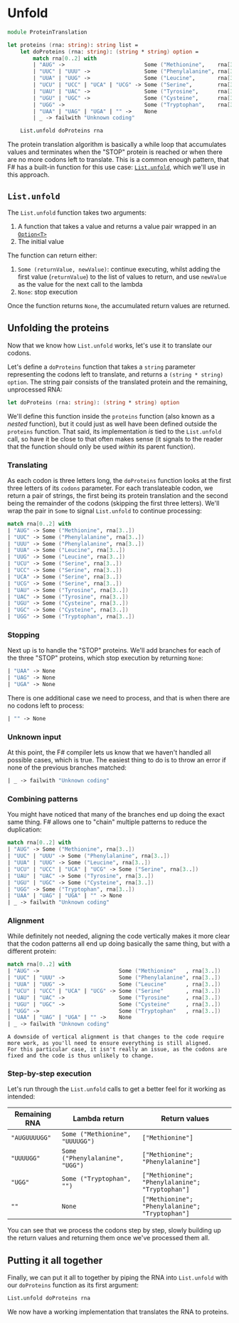 # Unfold

```fsharp
module ProteinTranslation

let proteins (rna: string): string list =
    let doProteins (rna: string): (string * string) option =
        match rna[0..2] with
        | "AUG" ->                         Some ("Methionine",    rna[3..])
        | "UUC" | "UUU" ->                 Some ("Phenylalanine", rna[3..])
        | "UUA" | "UUG" ->                 Some ("Leucine",       rna[3..])
        | "UCU" | "UCC" | "UCA" | "UCG" -> Some ("Serine",        rna[3..])
        | "UAU" | "UAC" ->                 Some ("Tyrosine",      rna[3..])
        | "UGU" | "UGC" ->                 Some ("Cysteine",      rna[3..])
        | "UGG" ->                         Some ("Tryptophan",    rna[3..])
        | "UAA" | "UAG" | "UGA" | "" ->    None
        | _ -> failwith "Unknown coding"

    List.unfold doProteins rna
```

The protein translation algorithm is basically a while loop that accumulates values and terminates when the "STOP" protein is reached or when there are no more codons left to translate.
This is a common enough pattern, that F# has a built-in function for this use case: [`List.unfold`][list.unfold], which we'll use in this approach.

## `List.unfold`

The `List.unfold` function takes two arguments:

1. A function that takes a value and returns a value pair wrapped in an [`Option<T>`][options]
2. The initial value

The function can return either:

1. `Some (returnValue, newValue)`: continue executing, whilst adding the first value (`returnValue`) to the list of values to return, and use `newValue` as the value for the next call to the lambda
2. `None`: stop execution

Once the function returns `None`, the accumulated return values are returned.

## Unfolding the proteins

Now that we know how `List.unfold` works, let's use it to translate our codons.

Let's define a `doProteins` function that takes a `string` parameter representing the codons left to translate, and returns a `(string * string) option`.
The string pair consists of the translated protein and the remaining, unprocessed RNA:

```fsharp
let doProteins (rna: string): (string * string) option
```

We'll define this function inside the `proteins` function (also known as a _nested_ function), but it could just as well have been defined outside the `proteins` function.
That said, its implementation _is_ tied to the `List.unfold` call, so have it be close to that often makes sense (it signals to the reader that the function should only be used _within_ its parent function).

### Translating

As each codon is three letters long, the `doProteins` function looks at the first three letters of its `codons` parameter.
For each translateable codon, we return a pair of strings, the first being its protein translation and the second being the remainder of the codons (skipping the first three letters).
We'll wrap the pair in `Some` to signal `List.unfold` to continue processing:

```fsharp
match rna[0..2] with
| "AUG" -> Some ("Methionine", rna[3..])
| "UUC" -> Some ("Phenylalanine", rna[3..])
| "UUU" -> Some ("Phenylalanine", rna[3..])
| "UUA" -> Some ("Leucine", rna[3..])
| "UUG" -> Some ("Leucine", rna[3..])
| "UCU" -> Some ("Serine", rna[3..])
| "UCC" -> Some ("Serine", rna[3..])
| "UCA" -> Some ("Serine", rna[3..])
| "UCG" -> Some ("Serine", rna[3..])
| "UAU" -> Some ("Tyrosine", rna[3..])
| "UAC" -> Some ("Tyrosine", rna[3..])
| "UGU" -> Some ("Cysteine", rna[3..])
| "UGC" -> Some ("Cysteine", rna[3..])
| "UGG" -> Some ("Tryptophan", rna[3..])
```

### Stopping

Next up is to handle the "STOP" proteins.
We'll add branches for each of the three "STOP" proteins, which stop execution by returning `None`:

```fsharp
| "UAA" -> None
| "UAG" -> None
| "UGA" -> None
```

There is one additional case we need to process, and that is when there are no codons left to process:

```fsharp
| "" -> None
```

### Unknown input

At this point, the F# compiler lets us know that we haven't handled all possible cases, which is true.
The easiest thing to do is to throw an error if none of the previous branches matched:

```fsharp
| _ -> failwith "Unknown coding"
```

### Combining patterns

You might have noticed that many of the branches end up doing the exact same thing.
F# allows one to "chain" multiple patterns to reduce the duplication:

```fsharp
match rna[0..2] with
| "AUG" -> Some ("Methionine", rna[3..])
| "UUC" | "UUU" -> Some ("Phenylalanine", rna[3..])
| "UUA" | "UUG" -> Some ("Leucine", rna[3..])
| "UCU" | "UCC" | "UCA" | "UCG" -> Some ("Serine", rna[3..])
| "UAU" | "UAC" -> Some ("Tyrosine", rna[3..])
| "UGU" | "UGC" -> Some ("Cysteine", rna[3..])
| "UGG" -> Some ("Tryptophan", rna[3..])
| "UAA" | "UAG" | "UGA" | "" -> None
| _ -> failwith "Unknown coding"
```

### Alignment

While definitely not needed, aligning the code vertically makes it more clear that the codon patterns all end up doing basically the same thing, but with a different protein:

```fsharp
match rna[0..2] with
| "AUG" ->                         Some ("Methionine"   , rna[3..])
| "UUC" | "UUU" ->                 Some ("Phenylalanine", rna[3..])
| "UUA" | "UUG" ->                 Some ("Leucine"      , rna[3..])
| "UCU" | "UCC" | "UCA" | "UCG" -> Some ("Serine"       , rna[3..])
| "UAU" | "UAC" ->                 Some ("Tyrosine"     , rna[3..])
| "UGU" | "UGC" ->                 Some ("Cysteine"     , rna[3..])
| "UGG" ->                         Some ("Tryptophan"   , rna[3..])
| "UAA" | "UAG" | "UGA" | "" ->    None
| _ -> failwith "Unknown coding"
```

~~~~exercism/note
A downside of vertical alignment is that changes to the code require more work, as you'll need to ensure everything is still aligned.
For this particular case, it isn't really an issue, as the codons are fixed and the code is thus unlikely to change.
~~~~

### Step-by-step execution

Let's run through the `List.unfold` calls to get a better feel for it working as intended:

| Remaining RNA | Lambda return                   | Return values                                   |
| ------------- | ------------------------------- | ----------------------------------------------- |
| `"AUGUUUUGG"` | `Some ("Methionine", "UUUUGG")` | `["Methionine"]`                                |
| `"UUUUGG"`    | `Some ("Phenylalanine", "UGG")` | `["Methionine"; "Phenylalanine"]`               |
| `"UGG"`       | `Some ("Tryptophan", "")`       | `["Methionine"; "Phenylalanine"; "Tryptophan"]` |
| `""`          | `None`                          | `["Methionine"; "Phenylalanine"; "Tryptophan"]` |

You can see that we process the codons step by step, slowly building up the return values and returning them once we've processed them all.

## Putting it all together

Finally, we can put it all to together by piping the RNA into `List.unfold` with our `doProteins` function as its first argument:

```fsharp
List.unfold doProteins rna
```

We now have a working implementation that translates the RNA to proteins.

[list.unfold]: https://fsharp.github.io/fsharp-core-docs/reference/fsharp-collections-listmodule.html#unfold
[options]: https://learn.microsoft.com/en-us/dotnet/fsharp/language-reference/options
